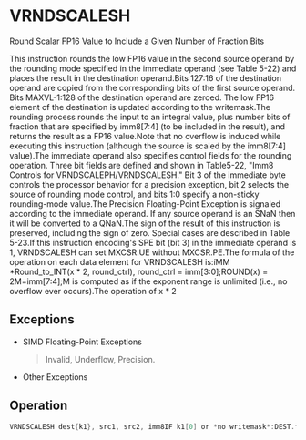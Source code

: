 # VRNDSCALESH

Round Scalar FP16 Value to Include a Given Number of Fraction Bits

This instruction rounds the low FP16 value in the second source operand by the rounding mode specified in the immediate operand (see Table 5-22) and places the result in the destination operand.Bits 127:16 of the destination operand are copied from the corresponding bits of the first source operand.
Bits MAXVL-1:128 of the destination operand are zeroed.
The low FP16 element of the destination is updated according to the writemask.The rounding process rounds the input to an integral value, plus number bits of fraction that are specified by imm8[7:4] (to be included in the result), and returns the result as a FP16 value.Note that no overflow is induced while executing this instruction (although the source is scaled by the imm8[7:4] value).The immediate operand also specifies control fields for the rounding operation.
Three bit fields are defined and shown in Table5-22, "Imm8 Controls for VRNDSCALEPH/VRNDSCALESH." Bit 3 of the immediate byte controls the processor behavior for a precision exception, bit 2 selects the source of rounding mode control, and bits 1:0 specify a non-sticky rounding-mode value.The Precision Floating-Point Exception is signaled according to the immediate operand.
If any source operand is an SNaN then it will be converted to a QNaN.The sign of the result of this instruction is preserved, including the sign of zero.
Special cases are described in Table 5-23.If this instruction encoding's SPE bit (bit 3) in the immediate operand is 1, VRNDSCALESH can set MXCSR.UE without MXCSR.PE.The formula of the operation on each data element for VRNDSCALESH is: íMM *Round_to_INT(x * 2, round_ctrl), round_ctrl = imm[3:0];ROUND(x) = 2M=imm[7:4];M is computed as if the exponent range is unlimited (i.e., no overflow ever occurs).The operation of x * 2

## Exceptions

- SIMD Floating-Point Exceptions
  > Invalid, Underflow, Precision.
- Other Exceptions

## Operation

```C
VRNDSCALESH dest{k1}, src1, src2, imm8IF k1[0] or *no writemask*:DEST.fp16[0] := round_fp16_to_integer(src2.fp16[0], imm8) // see VRNDSCALEPHELSE IF *zeroing*:DEST.fp16[0] := 0//else DEST.fp16[0] remains unchangedIntel C/C++ Compiler Intrinsic EquivalentVRNDSCALESH __m128h _mm_mask_roundscale_round_sh (__m128h src, __mmask8 k, __m128h a, __m128h b, int imm8, const int sae);VRNDSCALESH __m128h _mm_maskz_roundscale_round_sh (__mmask8 k, __m128h a, __m128h b, int imm8, const int sae);VRNDSCALESH __m128h _mm_roundscale_round_sh (__m128h a, __m128h b, int imm8, const int sae);VRNDSCALESH __m128h _mm_mask_roundscale_sh (__m128h src, __mmask8 k, __m128h a, __m128h b, int imm8);VRNDSCALESH __m128h _mm_maskz_roundscale_sh (__mmask8 k, __m128h a, __m128h b, int imm8);VRNDSCALESH __m128h _mm_roundscale_sh (__m128h a, __m128h b, int imm8);
```
